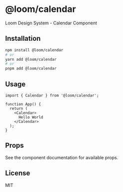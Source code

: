 # @loom/calendar

Loom Design System - Calendar Component

## Installation

```bash
npm install @loom/calendar
# or
yarn add @loom/calendar
# or
pnpm add @loom/calendar
```

## Usage

```tsx
import { Calendar } from '@loom/calendar';

function App() {
  return (
    <Calendar>
      Hello World
    </Calendar>
  );
}
```

## Props

See the component documentation for available props.

## License

MIT
